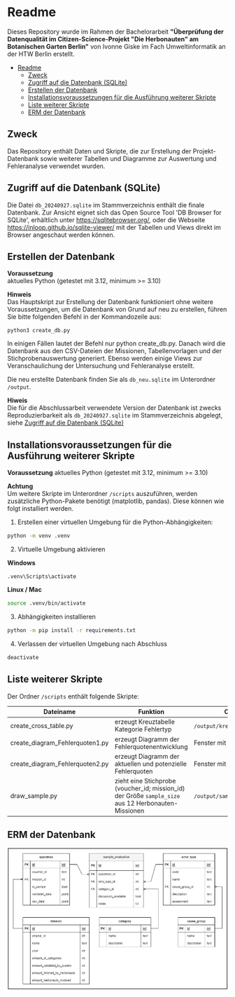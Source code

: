 # Readme

Dieses Repository wurde im Rahmen der Bachelorarbeit **"Überprüfung der Datenqualität im Citizen-Science-Projekt "Die Herbonauten" am Botanischen Garten Berlin"** von Ivonne Giske im Fach Umweltinformatik an der HTW Berlin erstellt.

<!--toc:start-->
- [Readme](#readme)
  - [Zweck](#zweck)
  - [Zugriff auf die Datenbank (SQLite)](#zugriff-auf-die-datenbank-sqlite)
  - [Erstellen der Datenbank](#erstellen-der-datenbank)
  - [Installationsvoraussetzungen für die Ausführung weiterer Skripte](#installationsvoraussetzungen-für-die-ausführung-weiterer-skripte)
  - [Liste weiterer Skripte](#liste-weiterer-skripte)
  - [ERM der Datenbank](#erm-der-datenbank)
<!--toc:end-->


## Zweck

Das Repository enthält Daten und Skripte, die zur Erstellung der Projekt-Datenbank sowie weiterer Tabellen und Diagramme zur Auswertung und Fehleranalyse verwendet wurden.

## Zugriff auf die Datenbank (SQLite)

Die Datei `db_20240927.sqlite` im Stammverzeichnis enthält die finale Datenbank. Zur Ansicht eignet sich das Open Source Tool 'DB Browser for SQLite', erhältlich unter https://sqlitebrowser.org/, oder die Webseite https://inloop.github.io/sqlite-viewer/ mit der Tabellen und Views direkt im Browser angeschaut werden können.

## Erstellen der Datenbank
**Voraussetzung**\
aktuelles Python (getestet mit 3.12, minimum >= 3.10)

**Hinweis**\
Das Hauptskript zur Erstellung der Datenbank funktioniert ohne weitere Voraussetzungen,
um die Datenbank von Grund auf neu zu erstellen, führen Sie bitte folgenden Befehl in der Kommandozeile aus:

```pwsh
python3 create_db.py
```
In einigen Fällen lautet der Befehl nur python create_db.py. Danach wird die Datenbank aus den CSV-Dateien der Missionen, Tabellenvorlagen und der Stichprobenauswertung generiert. Ebenso werden einige Views zur Veranschaulichung der Untersuchung und Fehleranalyse erstellt.

Die neu erstellte Datenbank finden Sie als `db_neu.sqlite` im Unterordner `/output`.

**Hiweis**\
Die für die Abschlussarbeit verwendete Version der Datenbank ist zwecks Reproduzierbarkeit als `db_20240927.sqlite` im Stammverzeichnis abgelegt, siehe [Zugriff auf die Datenbank (SQLite)](#zugriff-auf-die-datenbank-sqlite)

## Installationsvoraussetzungen für die Ausführung weiterer Skripte
**Voraussetzung**
aktuelles Python (getestet mit 3.12, minimum >= 3.10)

**Achtung**\
Um weitere Skripte im Unterordner `/scripts` auszuführen, werden zusätzliche Python-Pakete benötigt (matplotlib, pandas). Diese können wie folgt installiert werden.

1. Erstellen einer virtuellen Umgebung für die Python-Abhängigkeiten:

```sh
python -m venv .venv
```

2. Virtuelle Umgebung aktivieren

**Windows**

```pwsh
.venv\Scripts\activate
```

**Linux / Mac**

```sh
source .venv/bin/activate
```

3. Abhängigkeiten installieren

```sh
python -m pip install -r requirements.txt
```

4. Verlassen der virtuellen Umgebung nach Abschluss

```sh
deactivate
```

## Liste weiterer Skripte

Der Ordner `/scripts` enthält folgende Skripte:

| Dateiname                       | Funktion                                                    | Output                       |
| ------------------------------- | ----------------------------------------------------------- | ---------------------------- |
| create_cross_table.py           | erzeugt Kreuztabelle Kategorie Fehlertyp                    | `/output/kreuztabelle.csv`   |
| create_diagram_Fehlerquoten1.py | erzeugt Diagramm der Fehlerquotenentwicklung                | Fenster mit Diagramm         |
| create_diagram_Fehlerquoten2.py | erzeugt Diagramm der aktuellen und potenzielle Fehlerquoten | Fenster mit Diagramm         |
| draw_sample.py                  | zieht eine Stichprobe (voucher_id; mission_id) der Größe `sample_size` aus 12 Herbonauten-Missionen | `/output/sample_example.csv` |

## ERM der Datenbank

![ERM](./images/ERM_Herbonauten_DB.jpg)

